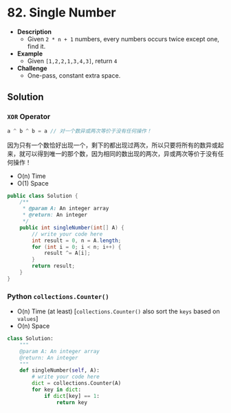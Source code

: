 # 82. Single Number

- **Description**
    - Given `2 * n + 1` numbers, every numbers occurs twice except one, find it.
- **Example**
    - Given `[1,2,2,1,3,4,3]`, return `4`
- **Challenge**
    - One-pass, constant extra space.


## Solution

### `XOR` Operator

```java
a ^ b ^ b = a // 对一个数异或两次等价于没有任何操作！
```

因为只有一个数恰好出现一个，剩下的都出现过两次，所以只要将所有的数异或起来，就可以得到唯一的那个数，因为相同的数出现的两次，异或两次等价于没有任何操作！

- O(n) Time
- O(1) Space

```java
public class Solution {
    /**
     * @param A: An integer array
     * @return: An integer
     */
    public int singleNumber(int[] A) {
        // write your code here
        int result = 0, n = A.length;
        for (int i = 0; i < n; i++) {
            result ^= A[i];
        }
        return result;
    }
}
```

### Python `collections.Counter()`

- O(n) Time (at least) [`collections.Counter()` also sort the `keys` based on `values`]
- O(n) Space

```python
class Solution:
    """
    @param A: An integer array
    @return: An integer
    """
    def singleNumber(self, A):
        # write your code here
        dict = collections.Counter(A)
        for key in dict:
            if dict[key] == 1:
                return key
```
